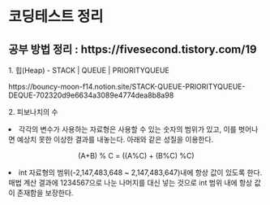 <h1>코딩테스트 정리</h1>

<h2>공부 방법 정리 : https://fivesecond.tistory.com/19</h2>

<p>1. 힙(Heap) - STACK | QUEUE | PRIORITYQUEUE</p>
<p>https://bouncy-moon-f14.notion.site/STACK-QUEUE-PRIORITYQUEUE-DEQUE-702320d9e6634a3089e4774dea8b8a98</p>

<p>2. 피보나치의 수</p> 
<li>각각의 변수가 사용하는 자료형은 사용할 수 있는 숫자의 범위가 있고, 이를 벗어나면 예상치 못한 이상한 결과를 내놓는다. 아래와 같은 성질을 이용한다. </li>
<p align="center">(A+B) % C = ((A%C) + (B%C) %C)<p>
<li> int 자료형의 범위(-2,147,483,648 ~ 2,147,483,647)내에 항상 값이 있도록 한다. 매법 계산 결과에 1234567으로 나눈 나머지를 대신 넣는 것으로 int 범위 내에 항상 값이 존재함을 보장한다. </li>

